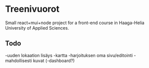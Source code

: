 # Treenivuorot

Small react+mui+node project for a front-end course in Haaga-Helia University of Applied Sciences.


## Todo

-uuden lokaation lisäys
-kartta
-harjoituksen oma sivu/editointi
-mahdollisesti kuvat
(-dashboard?)